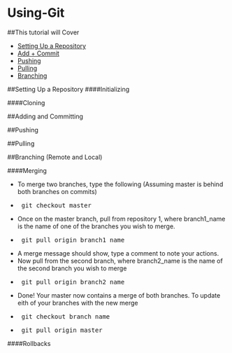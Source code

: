 # Using-Git

##This tutorial will Cover
  * [Setting Up a Repository](#setup)
  * [Add + Commit](#adding)
  * [Pushing](#pushing)
  * [Pulling](#pulling)
  * [Branching](#branching)

<a name="setup"></a>
##Setting Up a Repository
####Initializing

####Cloning


<a name="adding"></a>
##Adding and Committing 

<a name="pushing"></a>
##Pushing

<a name="pulling"></a>
##Pulling

<a name="branching"></a>
##Branching
 (Remote and Local)

####Merging
  * To merge two branches, type the following (Assuming master is behind both branches on commits)
  * <pre> git checkout master </pre>
  * Once on the master branch, pull from repository 1, where branch1_name is the name of one of the branches you wish to merge.
  * <pre> git pull origin branch1_name </pre>
  * A merge message should show, type a comment to note your actions.
  * Now pull from the second branch, where branch2_name is the name of the second branch you wish to merge
  * <pre> git pull origin branch2_name </pre>
  * Done! Your master now contains a merge of both branches. To update eith of your branches with the new merge
  * <pre> git checkout branch_name </pre>
  * <pre> git pull origin master </pre>
 
####Rollbacks

